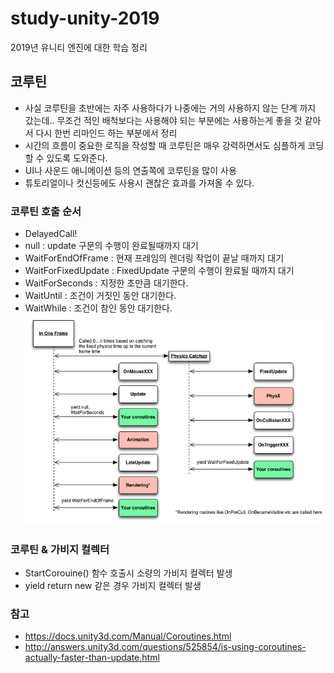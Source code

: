 # study-unity-2019

2019년 유니티 엔진에 대한 학습 정리

## 코루틴
- 사실 코루틴을 초반에는 자주 사용하다가 나중에는 거의 사용하지 않는 단계 까지 갔는데.. 무조건 적인 배척보다는 사용해야 되는 부분에는 사용하는게 좋을 것 같아서 다시 한번 리마인드 하는 부분에서 정리
- 시간의 흐름이 중요한 로직을 작성할 때 코루틴은 매우 강력하면서도 심플하게 코딩할 수 있도록 도와준다.
- UI나 사운드 애니메이션 등의 연출쪽에 코루틴을 많이 사용
- 튜토리얼이나 컷신등에도 사용시 괜찮은 효과를 가져올 수 있다.

### 코루틴 호출 순서
- DelayedCall!
- null : update 구문의 수행이 완료될때까지 대기
- WaitForEndOfFrame : 현재 프레임의 렌더링 작업이 끝날 때까지 대기
- WaitForFixedUpdate : FixedUpdate 구문의 수행이 완료될 때까지 대기
- WaitForSeconds : 지정한 초만큼 대기한다.
- WaitUntil : 조건이 거짓인 동안 대기한다.
- WaitWhile : 조건이 참인 동안 대기한다.
![coroutine order](./images/coroutine_call_order.png)

### 코루틴 & 가비지 컬렉터
- StartCorouine() 함수 호출시 소량의 가비지 컬렉터 발생
- yield return new 같은 경우 가비지 컬렉터 발생

### 참고
- https://docs.unity3d.com/Manual/Coroutines.html
- http://answers.unity3d.com/questions/525854/is-using-coroutines-actually-faster-than-update.html
